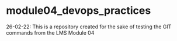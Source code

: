 # module04_devops_practices
26-02-22: This is a repository created for the sake of testing the GIT commands from the LMS Module 04
